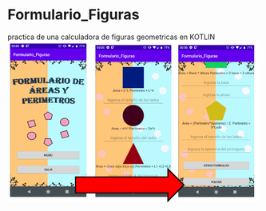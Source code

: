 # Formulario_Figuras
practica de una calculadora de figuras geometricas en KOTLIN
<img align="center" src="https://github.com/GabrielTellezG/Formulario_Figuras/blob/main/app/src/main/res/drawable-v24/AAAA.png" alt="drawable-v24"/>
